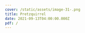 ```yaml
---
cover: /static/assets/image-31-.png
title: Pretzquirrel
date: 2021-09-13T04:00:00.000Z
pdf: /
---
```


